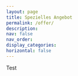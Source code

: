 ```yaml
---
layout: page
title: Spezielles Angebot
permalink: /offer/
description:
nav: false
nav_order:
display_categories:
horizontal: false
---
```


Test